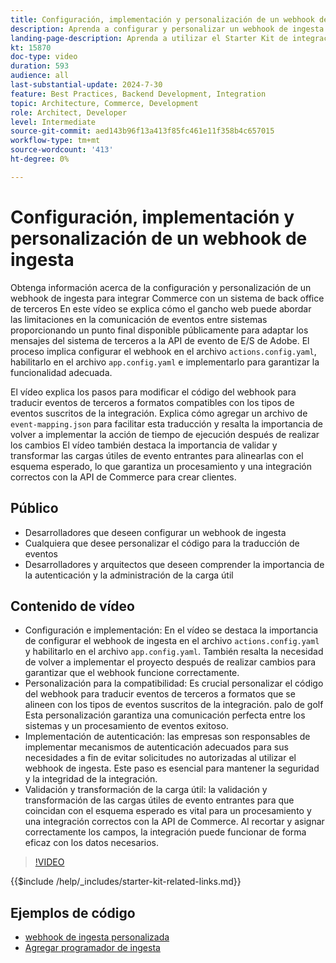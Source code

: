 ```yaml
---
title: Configuración, implementación y personalización de un webhook de ingesta para integrar Commerce con un sistema de terceros
description: Aprenda a configurar y personalizar un webhook de ingesta para facilitar la comunicación entre Commerce y un sistema de back office de terceros.
landing-page-description: Aprenda a utilizar el Starter Kit de integración de Commerce para integrar Commerce con un sistema de back office de terceros mediante un webhook de ingesta.
kt: 15870
doc-type: video
duration: 593
audience: all
last-substantial-update: 2024-7-30
feature: Best Practices, Backend Development, Integration
topic: Architecture, Commerce, Development
role: Architect, Developer
level: Intermediate
source-git-commit: aed143b96f13a413f85fc461e11f358b4c657015
workflow-type: tm+mt
source-wordcount: '413'
ht-degree: 0%

---
```


# Configuración, implementación y personalización de un webhook de ingesta

Obtenga información acerca de la configuración y personalización de un webhook de ingesta para integrar Commerce con un sistema de back office de terceros&#x200B; En este vídeo se explica cómo el gancho web puede abordar las limitaciones en la comunicación de eventos entre sistemas proporcionando un punto final disponible públicamente para adaptar los mensajes del sistema de terceros a la API de evento de E/S de Adobe. El proceso implica configurar el webhook en el archivo `actions.config.yaml`, habilitarlo en el archivo `app.config.yaml` e implementarlo para garantizar la funcionalidad adecuada.

El vídeo explica los pasos para modificar el código del webhook para traducir eventos de terceros a formatos compatibles con los tipos de eventos suscritos de la integración. Explica cómo agregar un archivo de `event-mapping.json` para facilitar esta traducción y resalta la importancia de volver a implementar la acción de tiempo de ejecución después de realizar los cambios&#x200B; El vídeo también destaca la importancia de validar y transformar las cargas útiles de evento entrantes para alinearlas con el esquema esperado, lo que garantiza un procesamiento y una integración correctos con la API de Commerce para crear clientes.

## Público

* Desarrolladores que deseen configurar un webhook de ingesta
* Cualquiera que desee personalizar el código para la traducción de eventos
* Desarrolladores y arquitectos que deseen comprender la importancia de la autenticación y la administración de la carga útil

## Contenido de vídeo

* Configuración e implementación: En el vídeo se destaca la importancia de configurar el webhook de ingesta en el archivo `actions.config.yaml` y habilitarlo en el archivo `app.config.yaml`. También resalta la necesidad de volver a implementar el proyecto después de realizar cambios para garantizar que el webhook funcione correctamente.
* Personalización para la compatibilidad: Es crucial personalizar el código del webhook para traducir eventos de terceros a formatos que se alineen con los tipos de eventos suscritos de la integración. palo de golf Esta personalización garantiza una comunicación perfecta entre los sistemas y un procesamiento de eventos exitoso.
* Implementación de autenticación: las empresas son responsables de implementar mecanismos de autenticación adecuados para sus necesidades a fin de evitar solicitudes no autorizadas al utilizar el webhook de ingesta. Este paso es esencial para mantener la seguridad y la integridad de la integración.
* Validación y transformación de la carga útil: la validación y transformación de las cargas útiles de evento entrantes para que coincidan con el esquema esperado es vital para un procesamiento y una integración correctos con la API de Commerce. Al recortar y asignar correctamente los campos, la integración puede funcionar de forma eficaz con los datos necesarios.

>[!VIDEO](https://video.tv.adobe.com/v/3431694?learn=on)

{{$include /help/_includes/starter-kit-related-links.md}}

## Ejemplos de código

* [webhook de ingesta personalizada](https://github.com/adobe/adobe-commerce-samples/tree/main/starter-kit/customize-ingestion-webhook)
* [Agregar programador de ingesta](https://github.com/adobe/adobe-commerce-samples/tree/main/starter-kit/add-ingestion-scheduler)
